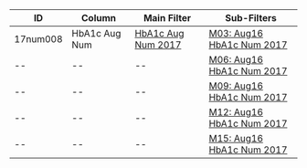 ID | Column | Main Filter | Sub-Filters | 
-- | ------ | -------| -----------|
17num008| HbA1c Aug Num | [HbA1c Aug Num 2017](https://github.com/Edward-Yao31/Salud-Y-Vida-Report/blob/2017-Salud-Y-Vida-Report/main-filters/num/HbA1c%20Aug%20Num%202017) | [M03: Aug16 HbA1c Num 2017](https://github.com/Edward-Yao31/Salud-Y-Vida-Report/blob/2017-Salud-Y-Vida-Report/sub-filters/num/M03:%20Aug16%20HbA1c%20Num%202017)
-- | --| --|[M06: Aug16 HbA1c Num 2017](https://github.com/Edward-Yao31/Salud-Y-Vida-Report/blob/2017-Salud-Y-Vida-Report/sub-filters/num/M06:%20Aug16%20HbA1c%20Num%202017)|
-- | --| --|[M09: Aug16 HbA1c Num 2017](https://github.com/Edward-Yao31/Salud-Y-Vida-Report/blob/2017-Salud-Y-Vida-Report/sub-filters/num/M09:%20Aug16%20HbA1c%20Num%202017)|
-- | --| --|[M12: Aug16 HbA1c Num 2017](https://github.com/Edward-Yao31/Salud-Y-Vida-Report/blob/2017-Salud-Y-Vida-Report/sub-filters/num/M12:%20Aug16%20HbA1c%20Num%202017)|
-- | --| --|[M15: Aug16 HbA1c Num 2017](https://github.com/Edward-Yao31/Salud-Y-Vida-Report/blob/2017-Salud-Y-Vida-Report/sub-filters/num/M15:%20Aug16%20HbA1c%20Num%202017)|
